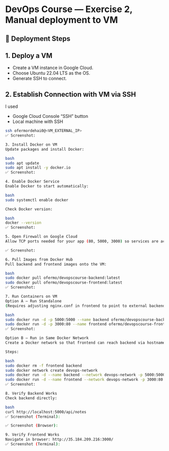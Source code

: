 # DevOps Course — Exercise 2, Manual deployment to VM

## 🚀 Deployment Steps

## 1. Deploy a VM

- Create a VM instance in Google Cloud.
- Choose Ubuntu 22.04 LTS as the OS.
- Generate SSH to connect.

## 2. Establish Connection with VM via SSH

I used

- Google Cloud Console “SSH” button
- Local machine with SSH

```bash
ssh ofermordehai0@<VM_EXTERNAL_IP>
✅ Screenshot:

3. Install Docker on VM
Update packages and install Docker:

bash
sudo apt update
sudo apt install -y docker.io
✅ Screenshot:

4. Enable Docker Service
Enable Docker to start automatically:

bash
sudo systemctl enable docker

Check Docker version:

bash
docker --version
✅ Screenshot:

5. Open Firewall on Google Cloud
Allow TCP ports needed for your app (80, 5000, 3000) so services are accessible publicly.

✅ Screenshot:

6. Pull Images from Docker Hub
Pull backend and frontend images onto the VM:

bash
sudo docker pull ofermo/devopscourse-backend:latest
sudo docker pull ofermo/devopscourse-frontend:latest
✅ Screenshot:

7. Run Containers on VM
Option A — Run Standalone
(Requires adjusting nginx.conf in frontend to point to external backend IP)

bash
sudo docker run -d -p 5000:5000 --name backend ofermo/devopscourse-backend:latest
sudo docker run -d -p 3000:80 --name frontend ofermo/devopscourse-frontend:latest
✅ Screenshot:

Option B — Run in Same Docker Network
Create a Docker network so that frontend can reach backend via hostname backend.

Steps:

bash
sudo docker rm -f frontend backend
sudo docker network create devops-network
sudo docker run -d --name backend --network devops-network -p 5000:5000 ofermo/devopscourse-backend:latest
sudo docker run -d --name frontend --network devops-network -p 3000:80 ofermo/devopscourse-frontend:latest
✅ Screenshot:

8. Verify Backend Works
Check backend directly:

bash
curl http://localhost:5000/api/notes
✅ Screenshot (Terminal):

✅ Screenshot (Browser):

9. Verify Frontend Works
Navigate in browser: http://35.184.209.216:3000/
✅ Screenshot (Terminal):
```
